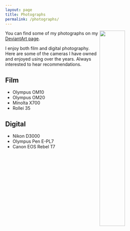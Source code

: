 ```yaml
---
layout: page
title: Photographs
permalink: /photographs/
---
```


<img style="float: right" src="../content/DSC_0001.JPG" height="40%" width="40%">

You can find some of my photographs on my [DeviantArt page](https://www.deviantart.com/fatrascals/gallery).

I enjoy both film and digital photography. Here are some of the cameras I have
owned and enjoyed using over the years. Always interested to hear
recommendations.

Film
---
* Olympus OM10
* Olympus OM20
* Minolta X700
* Rollei 35

Digital
---
* Nikon D3000
* Olympus Pen E-PL7
* Canon EOS Rebel T7

